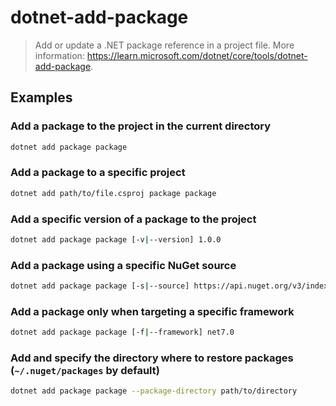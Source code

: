 # dotnet-add-package

> Add or update a .NET package reference in a project file. More information: <https://learn.microsoft.com/dotnet/core/tools/dotnet-add-package>.

## Examples

### Add a package to the project in the current directory

```bash
dotnet add package package
```

### Add a package to a specific project

```bash
dotnet add path/to/file.csproj package package
```

### Add a specific version of a package to the project

```bash
dotnet add package package [-v|--version] 1.0.0
```

### Add a package using a specific NuGet source

```bash
dotnet add package package [-s|--source] https://api.nuget.org/v3/index.json
```

### Add a package only when targeting a specific framework

```bash
dotnet add package package [-f|--framework] net7.0
```

### Add and specify the directory where to restore packages (`~/.nuget/packages` by default)

```bash
dotnet add package package --package-directory path/to/directory
```
